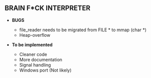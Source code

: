 BRAIN F\*CK INTERPRETER
--------------------

* **BUGS**
    - file\_reader needs to be migrated from FILE * to mmap (char \*)
    - Heap-overflow

* **To be implemented**
    - Cleaner code
    - More documentation
    - Signal handling
    - Windows port (Not likely)

